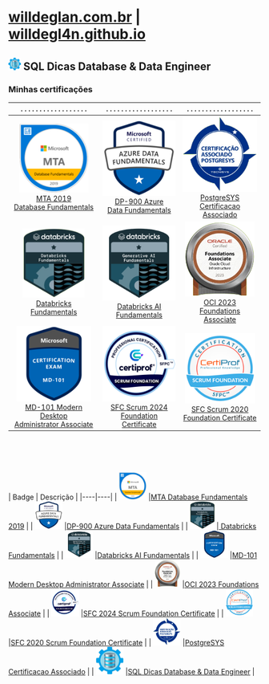 # [willdeglan.com.br](www.willdeglan.com.br) | [willdegl4n.github.io](willdegl4n.github.io)
## <a href="https://www.willdeglan.com.br"><img src="sqldicas/badge/sqlDicas.png" height="25"/></a>  SQL Dicas Database & Data Engineer ###


### Minhas certificações 
| . . . . . . . . . . . . . . . . . . | . . . . . . . . . . . . . . . . . . | . . . . . . . . . . . . . . . . . . |
|:------:|:------:|:------:|
| <img src="sqldicas/badge/MTADatabaseFundamentals2019.png" height="138"/> <br> [MTA 2019 <br> Database Fundamentals](https://www.credly.com/badges/5ef823a0-aacb-457f-aaef-3c1ae4792b2a/linked_in) <br>| <img src="sqldicas/badge/dp900.png" height="150"/> <br> [DP-900 Azure <br>Data Fundamentals](https://www.credly.com/badges/aa498172-2a97-4d77-99f3-b0fea830d8e2) <br>| <img src="sqldicas/badge/PostgresysAssociate.png" height="150"/> <br> [PostgreSYS <br> Certificacao Associado ](https://api.dbadge.com.br/public/collections/8fc1135d4b9f1e31334622dc213da62f) <br>|
|<img src="sqldicas/badge/DatabricksFundamentals.png" height="138"/> <br> [Databricks <br> Fundamentals](https://credentials.databricks.com/9f0f80bb-274a-4368-8239-7c44c04fec7d#gs.i460r0#acc.w46Z5I8m)<br> |<img src="sqldicas/badge/DatabricksFundamentals_AI.png" height="150"/> <br> [Databricks AI <br> Fundamentals](https://credentials.databricks.com/dd53e537-6f7a-4613-8c84-eb4144a22e4c#acc.Bc0FO7w4) <br>|<img src="sqldicas/badge/OCIF2023CA.png" height="150"/> <br> [OCI 2023 <br>Foundations Associate   ](https://catalog-education.oracle.com/ords/certview/sharebadge?id=EC66F5BF49EEF4A9DFD8EFAAD07E3EDD068AE378B3B9429D1E4EB3DF384B0234) <br> |
| <img src="sqldicas/badge/MD101.png" height="150"/> <br> [MD-101 Modern Desktop <br> Administrator Associate](https://www.credly.com/badges/aa498172-2a97-4d77-99f3-b0fea830d8e2) <br>| <img src="sqldicas/badge/ScrumFoundation2024.png" height="150"/><br> [SFC Scrum 2024<br>Foundation Certificate]() <br>| <img src="sqldicas/badge/ScrumFoundation.png" height="140"/> <br> [SFC Scrum 2020 <br>Foundation Certificate](https://www.credly.com/badges/8bd315c2-0eb3-427f-9c49-ff19f4ad6aff) <br>|


<br><br><br><br>
| Badge | Descrição |
|----|----|
| <img src="sqldicas/badge/MTADatabaseFundamentals2019.png" height="55"/> |[MTA Database Fundamentals 2019](https://www.credly.com/badges/5ef823a0-aacb-457f-aaef-3c1ae4792b2a/linked_in) | 
| <img src="sqldicas/badge/dp900.png"                       height="55"/> |[DP-900 Azure Data Fundamentals](https://www.credly.com/badges/aa498172-2a97-4d77-99f3-b0fea830d8e2) | 
| <img src="sqldicas/badge/DatabricksFundamentals.png"      height="55"/> |[ Databricks Fundamentals](https://credentials.databricks.com/9f0f80bb-274a-4368-8239-7c44c04fec7d#gs.i460r0#acc.w46Z5I8m) | 
| <img src="sqldicas/badge/DatabricksFundamentals_AI.png"   height="55"/> |[Databricks AI Fundamentals](https://credentials.databricks.com/dd53e537-6f7a-4613-8c84-eb4144a22e4c#acc.Bc0FO7w4) | 
| <img src="sqldicas/badge/MD101.png"                       height="55"/> |[MD-101 Modern Desktop Administrator Associate](https://www.credly.com/badges/aa498172-2a97-4d77-99f3-b0fea830d8e2) | 
| <img src="sqldicas/badge/OCIF2023CA.png"                  height="55"/> |[OCI 2023 Foundations Associate](https://catalog-education.oracle.com/ords/certview/sharebadge?id=EC66F5BF49EEF4A9DFD8EFAAD07E3EDD068AE378B3B9429D1E4EB3DF384B0234) | 
| <img src="sqldicas/badge/ScrumFoundation2024.png"         height="55"/> |[SFC 2024 Scrum Foundation Certificate]() | 
| <img src="sqldicas/badge/ScrumFoundation.png"             height="55"/> |[SFC 2020 Scrum Foundation Certificate](https://www.credly.com/badges/8bd315c2-0eb3-427f-9c49-ff19f4ad6aff) | 
| <img src="sqldicas/badge/PostgresysAssociate.png"         height="55"/> |[PostgreSYS Certificacao Associado](https://api.dbadge.com.br/public/collections/8fc1135d4b9f1e31334622dc213da62f) | 
| <img src="sqldicas/badge/sqlDicas.png"                    height="55"/> |[SQL Dicas Database & Data Engineer](https://www.willdeglan.com.br) | 

